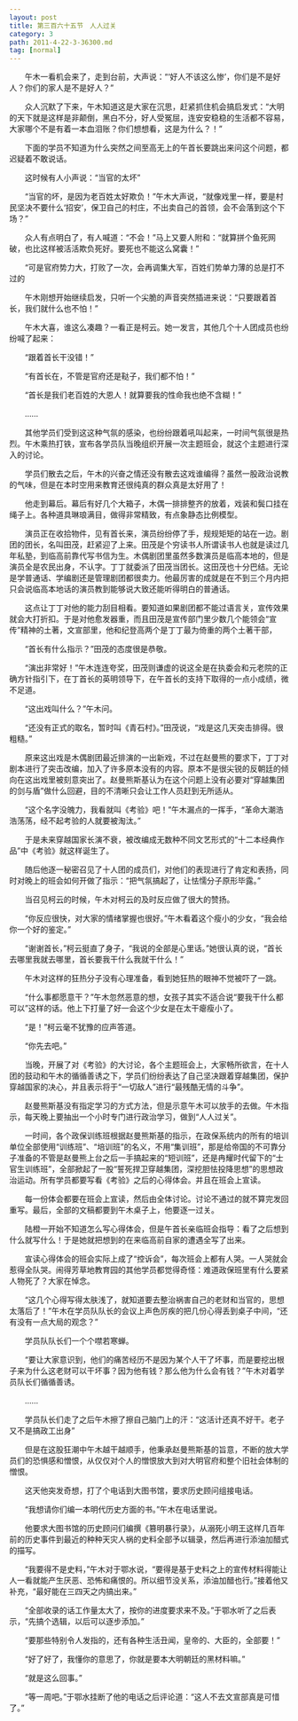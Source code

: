 ```yaml
---
layout: post
title: 第三百六十五节　人人过关
category: 3
path: 2011-4-22-3-36300.md
tag: [normal]
---
```


　　午木一看机会来了，走到台前，大声说：“‘好人不该这么惨’，你们是不是好人？你们的家人是不是好人？”

　　众人沉默了下来，午木知道这是大家在沉思，赶紧抓住机会搞启发式：“大明的天下就是这样是非颠倒，黑白不分，好人受冤屈，连安安稳稳的生活都不容易，大家哪个不是有着一本血泪账？你们想想看，这是为什么？！”

　　下面的学员不知道为什么突然之间至高无上的午首长要跳出来问这个问题，都迟疑着不敢说话。

　　这时候有人小声说：“当官的太坏”

　　“当官的坏，是因为老百姓太好欺负！”午木大声说，“就像戏里一样，要是村民坚决不要什么‘招安’，保卫自己的村庄，不出卖自己的首领，会不会落到这个下场？”

　　众人有点明白了，有人喊道：“不会！”马上又要人附和：“就算拼个鱼死网破，也比这样被活活欺负死好。要死也不能这么窝囊！”

　　“可是官府势力大，打败了一次，会再调集大军，百姓们势单力薄的总是打不过的

　　午木刚想开始继续启发，只听一个尖脆的声音突然插进来说：“只要跟着首长，我们就什么也不怕！”

　　午木大喜，谁这么凑趣？一看正是柯云。她一发言，其他几个十人团成员也纷纷喊了起来：

　　“跟着首长干没错！”

　　“有首长在，不管是官府还是鞑子，我们都不怕！”

　　“首长是我们老百姓的大恩人！就算要我的性命我也绝不含糊！”

　　……

　　其他学员们受到这这种气氛的感染，也纷纷跟着吼叫起来，一时间气氛很是热烈。午木乘热打铁，宣布各学员队当晚组织开展一次主题班会，就这个主题进行深入的讨论。

　　学员们散去之后，午木的兴奋之情还没有散去这戏谁编得？虽然一股政治说教的气味，但是在本时空用来教育还很纯真的群众真是太好用了！

　　他走到幕后。幕后有好几个大箱子，木偶一排排整齐的放着，戏装和鬓口挂在绳子上。各种道具琳琅满目，做得非常精致，有点象静态比例模型。

　　演员正在收拾物件，见有首长来，演员纷纷停了手，规规矩矩的站在一边。剧团的团长，名叫田茂，赶紧迎了上来。田茂是个穷读书人所谓读书人也就是读过几年私塾，到临高前靠代写书信为生。木偶剧团里虽然多数演员是临高本地的，但是演员全是农民出身，不认字。丁丁就委派了田茂当团长。这田茂也十分巴结。无论是学普通话、学编剧还是管理剧团都很卖力。他最厉害的成就是在不到三个月内把只会说临高本地话的演员教到能够说大致还能听得明白的普通话。

　　这点让丁丁对他的能力刮目相看。要知道如果剧团都不能过语言关，宣传效果就会大打折扣。于是对他愈发器重，而且田茂是宣传部门里少数几个能领会“宣传”精神的土著，文宣部里，他和纪登高两个是丁丁最为倚重的两个土著干部，

　　“首长有什么指示？”田茂的态度很是恭敬。

　　“演出非常好！”午木连连夸奖，田茂则谦虚的说这全是在执委会和元老院的正确方针指引下，在丁首长的英明领导下，在午首长的支持下取得的一点小成绩，微不足道。

　　“这出戏叫什么？”午木问。

　　“还没有正式的取名，暂时叫《青石村》。”田茂说，“戏是这几天突击排得。很粗糙。”

　　原来这出戏是木偶剧团最近排演的一出新戏，不过在赵曼熊的要求下，丁丁对剧本进行了突击改编，加入了许多原本没有的内容。原本不是很尖锐的反朝廷的倾向在这出戏里被刻意突出了。赵曼熊斯基认为在这个问题上没有必要对“穿越集团的剑与盾”做什么回避，目的不清晰只会让工作人员赶到无所适从。

　　“这个名字没魄力，我看就叫《考验》吧！”午木漏点的一挥手，“革命大潮浩浩荡荡，经不起考验的人就要被淘汰。”

　　于是未来穿越国家长演不衰，被改编成无数种不同文艺形式的“十二本经典作品”中《考验》就这样诞生了。

　　随后他逐一秘密召见了十人团的成员们，对他们的表现进行了肯定和表扬，同时对晚上的班会如何开做了指示：“把气氛搞起了，让怯懦分子原形毕露。”

　　当召见柯云的时候，午木对柯云的及时反应做了很大的赞扬。

　　“你反应很快，对大家的情绪掌握也很好。”午木看着这个瘦小的少女，“我会给你一个好的鉴定。”

　　“谢谢首长，”柯云挺直了身子，“我说的全部是心里话。”她很认真的说，“首长去哪里我就去哪里，首长要我干什么我就干什么！”

　　午木对这样的狂热分子没有心理准备，看到她狂热的眼神不觉被吓了一跳。

　　“什么事都愿意干？”午木忽然恶意的想，女孩子其实不适合说“要我干什么都可以”这样的话。他上下打量了好一会这个少女是在太干瘪瘦小了。

　　“是！”柯云毫不犹豫的应声答道。

　　“你先去吧。”

　　当晚，开展了对《考验》的大讨论，各个主题班会上，大家畅所欲言，在十人团的鼓动和午木的循循善诱之下，学员们纷纷表达了自己坚决跟着穿越集团，保护穿越国家的决心，并且表示将于“一切敌人”进行“最残酷无情的斗争”。

　　赵曼熊斯基没有指定学习的方式方法，但是示意午木可以放手的去做。午木指示，每天晚上要抽出一个小时专门进行政治学习，做到“人人过关”。

　　一时间，各个政保训练班根据赵曼熊斯基的指示，在政保系统内的所有的培训单位全部使用“训练班”、“培训班”的名义，不用“集训班”，那是给帝国的不可靠分子准备的不管是赵曼熊上台之后一手搞起来的“短训班”，还是冉耀时代留下的“士官生训练班”，全部掀起了一股“誓死捍卫穿越集团，深挖胆怯投降思想”的思想政治运动。所有学员都要写看《考验》之后的心得体会。并且在班会上宣读。

　　每一份体会都要在班会上宣读，然后由全体讨论。讨论不通过的就不算完发回重写。最后，全部的文稿都要到午木桌子上，他要逐一过关。

　　陆橙一开始不知道怎么写心得体会，但是午首长亲临班会指导：看了之后想到什么就写什么！于是她就把想到的在来临高前自家的遭遇全写了出来。

　　宣读心得体会的班会实际上成了“控诉会”，每次班会上都有人哭。一人哭就会惹得全队哭。闹得芳草地教育园的其他学员都觉得奇怪：难道政保班里有什么要紧人物死了？大家在悼念。

　　“这几个心得写得太肤浅了，就知道要去整治祸害自己的老财和当官的，思想太落后了！”午木在学员队队长的会议上声色厉疾的把几份心得丢到桌子中间，“还有没有一点大局的观念？”

　　学员队队长们一个个噤若寒蝉。

　　“要让大家意识到，他们的痛苦经历不是因为某个人干了坏事，而是要挖出根子来为什么这老财可以干坏事？因为他有钱？那么他为什么会有钱？”午木对着学员队长们循循善诱。

　　……

　　学员队长们走了之后午木擦了擦自己脑门上的汗：“这活计还真不好干。老子又不是搞政工出身”

　　但是在这股狂潮中午木越干越顺手，他秉承赵曼熊斯基的旨意，不断的放大学员们的恐惧感和憎恨，从仅仅对个人的憎恨放大到对大明官府和整个旧社会体制的憎恨。

　　这天他突发奇想，打了个电话到大图书馆，要求历史顾问组接电话。

　　“我想请你们编一本明代历史方面的书。”午木在电话里说。

　　他要求大图书馆的历史顾问们编撰《篡明暴行录》，从溺死小明王这样几百年前的历史事件到最近的种种天灾人祸的史料全部予以辑录，然后再进行添油加醋式的描写。

　　“我要得不是史料，”午木对于鄂水说，“要得是基于史料之上的宣传材料得能让人一看就能产生厌恶、恐怖和痛恨的。所以细节没关系，添油加醋也行。”接着他又补充，“最好能在三四天之内搞出来。”

　　“全部收录的话工作量太大了，按你的进度要求来不及。”于鄂水听了之后表示，“先搞个选辑，以后可以逐步添加。”

　　“要那些特别令人发指的，还有各种生活丑闻，皇帝的、大臣的，全部要！”

　　“好了好了，我懂你的意思了，你就是要本大明朝廷的黑材料嘛。”

　　“就是这么回事。”

　　“等一周吧。”于鄂水挂断了他的电话之后评论道：“这人不去文宣部真是可惜了。”
